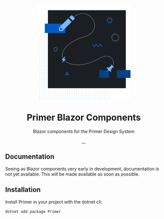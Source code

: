 <p align="center">
  <img width="300px" src="/assets/readme.png" />
</p>

<h1 align="center">Primer Blazor Components</h1>

<p align="center">Blazor components for the Primer Design System</p>

<p align="center">
  <a aria-label="nuget package" href="https://www.nuget.org/packages/Primer">
    <img alt="" src="https://img.shields.io/nuget/v/Primer.svg">
  </a>
  <a aria-label="contributors graph" href="https://github.com/AndrewBabbitt97/primer-blazor/graphs/contributors">
    <img alt="" src="https://img.shields.io/github/contributors/AndrewBabbitt97/primer-blazor.svg">
  </a>
  <a aria-label="last commit" href="https://github.com/AndrewBabbitt97/primer-blazor/commits/main">
    <img alt="" src="https://img.shields.io/github/last-commit/AndrewBabbitt97/primer-blazor.svg">
  </a>
  <a aria-label="license" href="https://github.com/AndrewBabbitt97/primer-blazor/blob/main/LICENSE">
    <img alt="" src="https://img.shields.io/github/license/AndrewBabbitt97/primer-blazor.svg">
  </a>
</p>

## Documentation
Seeing as Blazor components very early in development, documentation is not yet available. This will be made available as soon as possible.

## Installation
Install Primer in your project with the dotnet cli:

```
dotnet add package Primer
```
